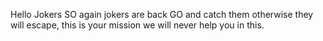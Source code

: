 Hello
Jokers
SO again jokers are back
GO and catch them otherwise they will escape,
this is your mission we will never help you in this.
